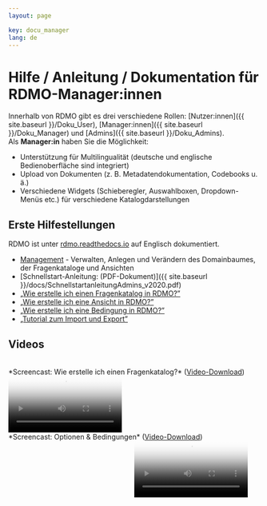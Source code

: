 ```yaml
---
layout: page

key: docu_manager
lang: de
---
```


# Hilfe / Anleitung / Dokumentation für RDMO-Manager:innen

Innerhalb von RDMO gibt es drei verschiedene Rollen: [Nutzer:innen]({{ site.baseurl }}/Doku_User), [Manager:innen]({{ site.baseurl }}/Doku_Manager) und [Admins]({{ site.baseurl }}/Doku_Admins).<br/>
Als <b>Manager:in</b> haben Sie die Möglichkeit:

* Unterstützung für Multilingualität (deutsche und englische Bedienoberfläche sind integriert)
* Upload von Dokumenten (z. B. Metadatendokumentation, Codebooks u. ä.)
* Verschiedene Widgets (Schieberegler, Auswahlboxen, Dropdown-Menüs etc.) für verschiedene Katalogdarstellungen

## Erste Hilfestellungen

RDMO ist unter [rdmo.readthedocs.io](http://rdmo.readthedocs.io/en/latest) auf Englisch dokumentiert. 

* [Management](http://rdmo.readthedocs.io/en/latest/management/index.html) - Verwalten, Anlegen und Verändern des Domainbaumes, der Fragenkataloge und Ansichten
* [Schnellstart-Anleitung: (PDF-Dokument)]({{ site.baseurl }}/docs/SchnellstartanleitungAdmins_v2020.pdf)
* [„Wie erstelle ich einen Fragenkatalog in RDMO?”](http://www.forschungsdaten.org/index.php/Katalog_erstellen)
* [„Wie erstelle ich eine Ansicht in RDMO?”](http://www.forschungsdaten.org/index.php/Ansicht_erstellen)
* [„Wie erstelle ich eine Bedingung in RDMO?”](http://www.forschungsdaten.org/index.php/Bedingung_erstellen)
* [„Tutorial zum Import und Export”](http://www.forschungsdaten.org/index.php/Import_Export)

## Videos

<br>
*Screencast: Wie erstelle ich einen Fragenkatalog?* (<a href="{{ site.baseurl }}/img/promo/videos/erstellen_22-01-2019.mp4">Video-Download</a>)
<video poster="{{ site.baseurl}}/img/promo/videos/erstellen_frame.jpg" controls="controls" style="width: 45%;">
<source src="{{ site.baseurl}}/img/promo/videos/erstellen_22-01-2019.mp4">Your browser does not support the video tag.</video>

<br>
*Screencast: Optionen & Bedingungen* (<a href="{{ site.baseurl }}/img/promo/videos/optionen.mp4">Video-Download</a>)
<video poster="{{ site.baseurl}}/img/promo/videos/optionen_frame.jpg" controls="controls" style="width: 45%; margin-left:50%;">
<source src="{{ site.baseurl}}/img/promo/videos/optionen.mp4">Your browser does not support the video tag.</video>



